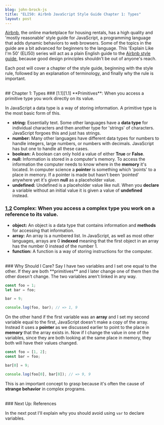 ```yaml
---
blog: john-brock-js
title: "ELI50: Airbnb JavaScript Style Guide Chapter 1: Types"
layout: post
---
```

[Airbnb][airbnb], the online marketplace for housing rentals, has a high quality and 'mostly reasonable' style guide for JavaScript, a programming language that adds dynamic behaviors to web browsers. Some of the topics in the guide are a bit advanced for beginners to the language. This 'Explain Like I'm 50' (ELI50) series will act as a plain English guide to the [Airbnb style guide][style guide], because good design principles shouldn't be out of anyone's reach.

Each post will cover a chapter of the style guide, beginning with the style rule, followed by an explanation of terminology, and finally why the rule is important.

<br>
## Chapter 1: Types
### [1.1][1.1] **Primitives**: When you access a primitive type you work directly on its value.

In JavaScript a data type is a way of storing information. A primitive type is the most basic form of this.
* **string:** Essentially text. Some other languages have a **data type** for individual characters and then another type for 'strings' of characters. JavaScript forgoes this and just has strings.
* **number:** Many other languages have different data types for numbers to handle integers, large numbers, or numbers with decimals. JavaScript has but one to handle all these cases.
* **boolean:** A boolean can only hold a value of either **True** or **False**. 
* **null:** Information is stored in a computer's memory. To access the information the computer needs to know where in the **memory** it's located. In computer science a **pointer** is something which 'points' to a place in memory. If a pointer is made but hasn't been 'pointed' anywhere yet it's given **null** as a placeholder value.
* **undefined:** Undefined is a placeholder value like null. When you **declare** a variable without an initial value it is given a value of **undefined** instead.

### [1.2][1.2] **Complex**: When you access a complex type you work on a reference to its value.

* **object:** An object is a data type that contains information and **methods** for accessing that information.
* **array:** An array is a numbered list. In JavaScript, as well as most other languages, arrays are 0 **indexed** meaning that the first object in an array has the number 0 instead of the number 1. 
* **function:** A function is a way of storing instructions for the computer.

<br>
### Why Should I Care?
Say I have two variables and I set one equal to the other. If they are both **primitives** and I later change one of them then the other doesn't change. The two variables aren't linked in any way.

```javascript
const foo = 1;
let bar = foo;

bar = 9;

console.log(foo, bar); // => 1, 9
```

On the other hand if the first variable was an **array** and I set my second variable equal to the first, JavaScript doesn't make a copy of the array. Instead it uses a **pointer** as we discussed earlier to point to the place in **memory** that the array exists in. Now if I change the value in one of the variables, since they are both looking at the same place in memory, they both will have their values changed.

```javascript
const foo = [1, 2];
const bar = foo;

bar[0] = 9;

console.log(foo[0], bar[0]); // => 9, 9
```

This is an important concept to grasp because it's often the cause of **strange behavior** in complex programs.

<br>
### Next Up: References

In the next post I'll explain why you should avoid using `var` to declare variables.



[style guide]: https://github.com/airbnb/javascript#types--primitives
[airbnb]: https://www.airbnb.com/
[1.1]: https://github.com/airbnb/javascript#types--primitives
[1.2]: https://github.com/airbnb/javascript#types--complex